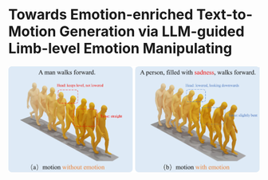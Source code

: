 # Towards Emotion-enriched Text-to-Motion Generation via LLM-guided Limb-level Emotion Manipulating
<p align="center">
  <img src="assets/figure1.jpg" alt="introduction of EMTG" width="700">
</p>
